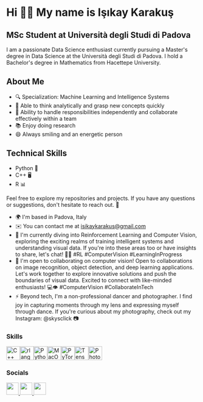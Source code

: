 Hi 👋🏻 My name is Işıkay Karakuş
======================================================================================================================================

MSc Student at Università degli Studi di Padova
-----------------------------------

I am a passionate Data Science enthusiast currently pursuing a Master's degree in Data Science at the Università degli Studi di Padova. I hold a Bachelor's degree in Mathematics from Hacettepe University. 
## About Me 
- 🔍 Specialization: Machine Learning and Intelligence Systems
- 🤔 Able to think analytically and grasp new concepts quickly
- 🚀 Ability to handle responsibilities independently and collaborate effectively within a team
- 📚 Enjoy doing research
- 😄 Always smiling and an energetic person

 ## Technical Skills
-  Python 🐍
-  C++ 🖥️
-  R 📊

Feel free to explore my repositories and projects. If you have any questions or suggestions, don't hesitate to reach out. 🚀

* 🌍  I'm based in Padova, Italy
* ✉️  You can contact me at [isikaykarakus@gmail.com](mailto:isikaykarakus@gmail.com ) 
* 🧠  I'm currently diving into Reinforcement Learning and Computer Vision, exploring the exciting realms of training intelligent systems and understanding visual data. If you're into these areas too or have insights to share, let's chat! 🤖👀 #RL #ComputerVision #LearningInProgress
* 🤝  I'm open to collaborating on computer vision! Open to collaborations on image recognition, object detection, and deep learning applications. Let's work together to explore innovative solutions and push the boundaries of visual data. Excited to connect with like-minded enthusiasts! 💻👁️ #ComputerVision #CollaborateInTech
* ⚡  Beyond tech, I'm a non-professional dancer and photographer. I find joy in capturing moments through my lens and expressing myself through dance. If you're curious about my photography, check out my Instagram: @skysclick 📷

### Skills
<p align="left">
<a href="https://docs.microsoft.com/en-us/cpp/?view=msvc-170" target="_blank" rel="noreferrer"><img src="https://raw.githubusercontent.com/danielcranney/readme-generator/main/public/icons/skills/cplusplus-colored.svg" width="36" height="36" alt="C++" /></a><a href="https://www.r-project.org/" target="_blank" rel="noreferrer"><img src="https://raw.githubusercontent.com/danielcranney/readme-generator/main/public/icons/skills/rlang-colored.svg" width="36" height="36" alt="rlang" /></a><a href="https://www.python.org/" target="_blank" rel="noreferrer"><img src="https://raw.githubusercontent.com/danielcranney/readme-generator/main/public/icons/skills/python-colored.svg" width="36" height="36" alt="Python" ><img src="https://raw.githubusercontent.com/danielcranney/readme-generator/main/public/icons/skills/macos-colored.svg" width="36" height="36" alt="MacOS" /></a><a href="https://pytorch.org/" target="_blank" rel="noreferrer"><img src="https://raw.githubusercontent.com/danielcranney/readme-generator/main/public/icons/skills/pytorch-colored.svg" width="36" height="36" alt="PyTorch" /></a><a href="https://www.tensorflow.org/" target="_blank" rel="noreferrer"><img src="https://raw.githubusercontent.com/danielcranney/readme-generator/main/public/icons/skills/tensorflow-colored.svg" width="36" height="36" alt="TensorFlow" /></a><a href="https://www.adobe.com/uk/products/photoshop.html" target="_blank" rel="noreferrer"><img src="https://raw.githubusercontent.com/danielcranney/readme-generator/main/public/icons/skills/photoshop-colored.svg" width="36" height="36" alt="Photoshop" /></a>
</p>



### Socials

<p align="left"> <a href="https://discord.com/users/ikarus#7770" target="_blank" rel="noreferrer"> <picture> <source media="(prefers-color-scheme: dark)" srcset="undefined" /> <source media="(prefers-color-scheme: light)" srcset="https://raw.githubusercontent.com/danielcranney/readme-generator/main/public/icons/socials/discord.svg" /> <img src="https://raw.githubusercontent.com/danielcranney/readme-generator/main/public/icons/socials/discord.svg" width="32" height="32" /> </picture> </a> <a href="https://www.github.com/isikaykarakus" target="_blank" rel="noreferrer"> <picture> <source media="(prefers-color-scheme: dark)" srcset="https://raw.githubusercontent.com/danielcranney/readme-generator/main/public/icons/socials/github-dark.svg" /> <source media="(prefers-color-scheme: light)" srcset="https://raw.githubusercontent.com/danielcranney/readme-generator/main/public/icons/socials/github.svg" /> <img src="https://raw.githubusercontent.com/danielcranney/readme-generator/main/public/icons/socials/github.svg" width="32" height="32" /> </picture> </a> <a href="https://www.linkedin.com/in/isikaykarakus" target="_blank" rel="noreferrer"> <picture> <source media="(prefers-color-scheme: dark)" srcset="https://raw.githubusercontent.com/danielcranney/readme-generator/main/public/icons/socials/linkedin-dark.svg" /> <source media="(prefers-color-scheme: light)" srcset="https://raw.githubusercontent.com/danielcranney/readme-generator/main/public/icons/socials/linkedin.svg" /> <img src="https://raw.githubusercontent.com/danielcranney/readme-generator/main/public/icons/socials/linkedin.svg" width="32" height="32" /> </picture> </a> <a href="https://www.x.com/isikaykarakus" target="_blank" rel="noreferrer" </p>
